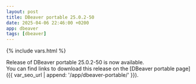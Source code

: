 ```yaml
---
layout: post
title: DBeaver portable 25.0.2-50
date: 2025-04-06 22:46:00 +0200
app: dbeaver
tags: [dbeaver]
---
```

{% include vars.html %}

Release of DBeaver portable 25.0.2-50 is now available.<br />
You can find links to download this release on the [DBeaver portable page]({{ var_seo_url | append: '/app/dbeaver-portable/' }}).
